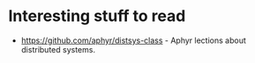 # Interesting stuff to read

- https://github.com/aphyr/distsys-class - Aphyr lections about distributed systems.
